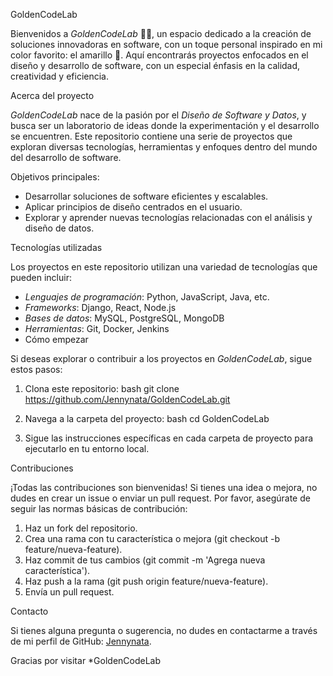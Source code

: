 GoldenCodeLab

Bienvenidos a *GoldenCodeLab* 🎨✨, un espacio dedicado a la creación de soluciones innovadoras en software, con un toque personal inspirado en mi color favorito: el amarillo 🌟. Aquí encontrarás proyectos enfocados en el diseño y desarrollo de software, con un especial énfasis en la calidad, creatividad y eficiencia.

Acerca del proyecto

*GoldenCodeLab* nace de la pasión por el *Diseño de Software y Datos*, y busca ser un laboratorio de ideas donde la experimentación y el desarrollo se encuentren. Este repositorio contiene una serie de proyectos que exploran diversas tecnologías, herramientas y enfoques dentro del mundo del desarrollo de software.

Objetivos principales:
- Desarrollar soluciones de software eficientes y escalables.
- Aplicar principios de diseño centrados en el usuario.
- Explorar y aprender nuevas tecnologías relacionadas con el análisis y diseño de datos.

Tecnologías utilizadas

Los proyectos en este repositorio utilizan una variedad de tecnologías que pueden incluir:
- *Lenguajes de programación*: Python, JavaScript, Java, etc.
- *Frameworks*: Django, React, Node.js
- *Bases de datos*: MySQL, PostgreSQL, MongoDB
- *Herramientas*: Git, Docker, Jenkins
-  Cómo empezar

Si deseas explorar o contribuir a los proyectos en *GoldenCodeLab*, sigue estos pasos:

1. Clona este repositorio:
    bash
    git clone https://github.com/Jennynata/GoldenCodeLab.git
    

2. Navega a la carpeta del proyecto:
    bash
    cd GoldenCodeLab
    

3. Sigue las instrucciones específicas en cada carpeta de proyecto para ejecutarlo en tu entorno local.

Contribuciones

¡Todas las contribuciones son bienvenidas! Si tienes una idea o mejora, no dudes en crear un issue o enviar un pull request. Por favor, asegúrate de seguir las normas básicas de contribución:

1. Haz un fork del repositorio.
2. Crea una rama con tu característica o mejora (git checkout -b feature/nueva-feature).
3. Haz commit de tus cambios (git commit -m 'Agrega nueva característica').
4. Haz push a la rama (git push origin feature/nueva-feature).
5. Envía un pull request.

Contacto

Si tienes alguna pregunta o sugerencia, no dudes en contactarme a través de mi perfil de GitHub: [Jennynata](https://github.com/Jennynata).


Gracias por visitar *GoldenCodeLab
